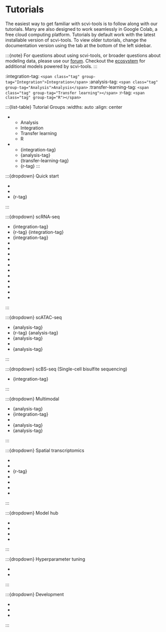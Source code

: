 # Tutorials

The easiest way to get familiar with scvi-tools is to follow along with our tutorials.
Many are also designed to work seamlessly in Google Colab, a free cloud computing platform.
Tutorials by default work with the latest installable version of scvi-tools. To view older tutorials,
change the documentation version using the tab at the bottom of the left sidebar.

:::{note}
For questions about using scvi-tools, or broader questions about modeling data, please use our [forum]. Checkout the [ecosystem] for additional models powered by scvi-tools.
:::

:integration-tag: `<span class="tag" group-tag="Integration">Integration</span>`
:analysis-tag: `<span class="tag" group-tag="Analysis">Analysis</span>`
:transfer-learning-tag: `<span class="tag" group-tag="Transfer learning"></span>`
:r-tag: `<span class="tag" group-tag="R"></span>`

:::{list-table} Tutorial Groups
:widths: auto
:align: center

*   - Analysis
    - Integration
    - Transfer learning
    - R
*   - {integration-tag}
    - {analysis-tag}
    - {transfer-learning-tag}
    - {r-tag}
:::

<!--
<span class="tag" group-tag="Analysis"></span> Analysis Tutorials
<span class="tag" group-tag="Integration"></span> Integration Tutorials
<span class="tag" group-tag="Transfer earning"></span> Transfer learning Tutorials
<span class="tag" group-tag="R"></span> R Tutorials
-->

:::{dropdown} Quick start

- [](./notebooks/quick_start/api_overview)
- [](./notebooks/quick_start/data_loading)
- {r-tag} [](./notebooks/quick_start/python_in_R)

:::

:::{dropdown} scRNA-seq

- {integration-tag} [](./notebooks/scrna/harmonization)
- {r-tag} {integration-tag} [](./notebooks/scrna/scvi_in_R)
- {integration-tag} [](./notebooks/scrna/tabula_muris)
- [](./notebooks/scrna/scarches_scvi_tools)
- [](./notebooks/scrna/query_hlca_knn)
- [](./notebooks/scrna/seed_labeling)
- [](./notebooks/scrna/linear_decoder)
- [](./notebooks/scrna/AutoZI_tutorial)
- [](./notebooks/scrna/cellassign_tutorial)
- [](./notebooks/scrna/amortized_lda)
- [](./notebooks/scrna/scVI_DE_worm)
- [](./notebooks/scrna/contrastiveVI_tutorial)
- [](./notebooks/scrna/scanvi_fix)
- [](./notebooks/scrna/MrVI_tutorial)

:::

:::{dropdown} scATAC-seq

- {analysis-tag} [](./notebooks/atac/PeakVI)
- {r-tag} {analysis-tag} [](./notebooks/atac/peakvi_in_R)
- {analysis-tag} [](./notebooks/atac/scbasset)
- [](./notebooks/atac/scbasset_batch)
- {analysis-tag} [](./notebooks/atac/PoissonVI)

:::

:::{dropdown} scBS-seq (Single-cell bisulfite sequencing)

- {integration-tag} [](notebooks/scbs/MethylVI_batch)

:::

:::{dropdown} Multimodal

- {analysis-tag} [](./notebooks/multimodal/totalVI.md)
- {integration-tag} [](./notebooks/multimodal/cite_scrna_integration_w_totalVI)
- [](./notebooks/multimodal/totalVI_reference_mapping)
- {analysis-tag} [](./notebooks/multimodal/totalvi_in_R)
- {analysis-tag} [](./notebooks/multimodal/MultiVI_tutorial)

:::

:::{dropdown} Spatial transcriptomics

- [](./notebooks/spatial/resolVI_tutorial)
- [](./notebooks/spatial/DestVI_tutorial)
- {r-tag} [](./notebooks/spatial/DestVI_in_R)
- [](./notebooks/spatial/gimvi_tutorial)
- [](./notebooks/spatial/tangram_scvi_tools)
- [](./notebooks/spatial/stereoscope_heart_LV_tutorial)
- [](./notebooks/spatial/cell2location_lymph_node_spatial_tutorial)

:::

:::{dropdown} Model hub

- [](./notebooks/hub/cellxgene_census_model)
- [](./notebooks/hub/scvi_hub_intro_and_download)
- [](./notebooks/hub/scvi_hub_upload_and_large_files)
- [](./notebooks/hub/minification)

:::

:::{dropdown} Hyperparameter tuning

- [](./notebooks/tuning/autotune_scvi)
- [](./notebooks/tuning/autotune_new_model)

:::

:::{dropdown} Development

- [](./notebooks/dev/data_tutorial)
- [](./notebooks/dev/module_user_guide)
- [](./notebooks/dev/model_user_guide)

:::

[forum]: https://discourse.scverse.org/
[ecosystem]: https://scvi-tools.org/ecosystem
